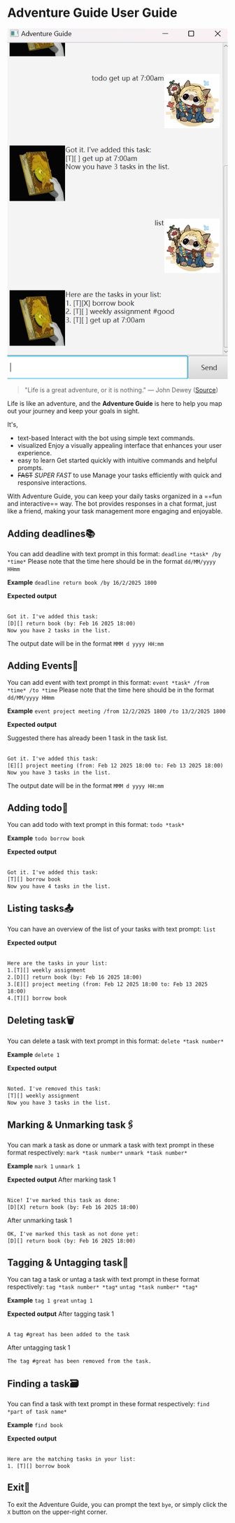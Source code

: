 # Adventure Guide User Guide

![Product Screenshot](Ui.png)

> "Life is a great adventure, or it is nothing."  — John Dewey ([Source](https://www.mymountainsandme.com/blog/adventure-quotes))

Life is like an adventure, and the **Adventure Guide** is here to help you map out your journey and keep your goals in sight.

It's,
- text-based
	Interact with the bot using simple text commands.
- visualized
	Enjoy a visually appealing interface that enhances your user experience.
- easy to learn
	Get started quickly with intuitive commands and helpful prompts.
- ~~FAST~~ *SUPER FAST* to use
	Manage your tasks efficiently with quick and responsive interactions.

With Adventure Guide, you can keep your daily tasks organized in a ==fun and interactive== way. The bot provides responses in a chat format, just like a friend, making your task management more engaging and enjoyable.

## Adding deadlines📚

You can add deadline with text prompt in this format:
`deadline *task* /by *time*`
Please note that the time here should be in the format `dd/MM/yyyy HHmm`

**Example**
`deadline return book /by 16/2/2025 1800`

**Expected output**

```

Got it. I've added this task:
[D][] return book (by: Feb 16 2025 18:00)
Now you have 2 tasks in the list.

```

The output date will be in the format `MMM d yyyy HH:mm`

## Adding Events🤹

You can add event with text prompt in this format:
`event *task* /from *time* /to *time`
Please note that the time here should be in the format `dd/MM/yyyy HHmm`

**Example**
`event project meeting /from 12/2/2025 1800 /to 13/2/2025 1800`

**Expected output**

Suggested there has already been 1 task in the task list.
```

Got it. I've added this task:
[E][] project meeting (from: Feb 12 2025 18:00 to: Feb 13 2025 18:00)
Now you have 3 tasks in the list.

```

The output date will be in the format `MMM d yyyy HH:mm`

## Adding todo📍

You can add todo with text prompt in this format:
`todo *task*`

**Example**
`todo borrow book`

**Expected output**

```

Got it. I've added this task:
[T][] borrow book
Now you have 4 tasks in the list.

```

## Listing tasks📤

You can have an overview of the list of your tasks with text prompt:
`list`

**Expected output**

```

Here are the tasks in your list:
1.[T][] weekly assignment
2.[D][] return book (by: Feb 16 2025 18:00)
3.[E][] project meeting (from: Feb 12 2025 18:00 to: Feb 13 2025 18:00)
4.[T][] borrow book

```


## Deleting task🗑

You can delete a task with text prompt in this format:
`delete *task number*`

**Example**
`delete 1`

**Expected output**

```

Noted. I've removed this task:
[T][] weekly assignment
Now you have 3 tasks in the list.

```

## Marking & Unmarking task🖇

You can mark a task as done or unmark a task with text prompt in these format respectively:
`mark *task number*`
`unmark *task number*`

**Example**
`mark 1`
`unmark 1`

**Expected output**
After marking task 1
```

Nice! I've marked this task as done:
[D][X] return book (by: Feb 16 2025 18:00)

```

After unmarking task 1
```
OK, I've marked this task as not done yet:
[D][] return book (by: Feb 16 2025 18:00)
```

## Tagging & Untagging task📌

You can tag a task or untag a task with text prompt in these format respectively:
`tag *task number* *tag*`
`untag *task number* *tag*`

**Example**
`tag 1 great`
`untag 1`

**Expected output**
After tagging task 1
```

A tag #great has been added to the task

```

After untagging task 1
```
The tag #great has been removed from the task.
```

## Finding a task🗃

You can find a task with text prompt in these format respectively:
`find *part of task name*`

**Example**
`find book`

**Expected output**
```

Here are the matching tasks in your list:
1. [T][] borrow book

```

## Exit👋

To exit the Adventure Guide, you can prompt the text `bye`, or simply click the `X` button on the upper-right corner.
